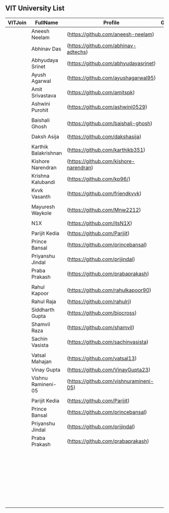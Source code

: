 ## VIT University List

|VITJoin   |FullName  |Profile  |GitJoin  |Org@VITuni |  
|---|---|---|---|---|
|  |Aneesh Neelam |(https://github.com/aneesh-neelam)|  |  |
|  |Abhinav Das |(https://github.com/abhinav-adtechs)|||
|  |Abhyudaya Srinet  |(https://github.com/abhyudayasrinet)  |  |  |
|  |Ayush Agarwal |(https://github.com/ayushagarwal95)  |  |  |
|  |Amit Srivastava |(https://github.com/amitspk)  |  |  |
|  |Ashwini Purohit |(https://github.com/ashwini0529)
|  |  |  |  |  |
|  |Baishali Ghosh  |(https://github.com/baishali-ghosh)  |  |  |
|  |  |  |  |  |
|  |Daksh Asija  |(https://github.com/dakshasija)  |  |  |
|  |  |  |  |  |
|  |Karthik Balakrishnan  |(https://github.com/karthikb351)  |  |  |
|  |Kishore Narendran  |(https://github.com/kishore-narendran)  |  |  |
|  |Krishna Kalubandi  |(https://github.com/kp96/)  |  |  |
|  |Kvvk Vasanth  |(https://github.com/friendkvvk)  |  |  |
|  |  |  |  |  |
|  |Mayuresh Waykole  |(https://github.com/Mnw2212)  |  |  |
|  |  |  |  |  |
|  |N1X  |(https://github.com/itsN1X)  |  |  |
|  |  |  |  |  |
|  |Parijit Kedia |(https://github.com/Parijit)|||
|  |Prince Bansal |(https://github.com/princebansal)|||
|  |Priyanshu Jindal |(https://github.com/prijindal)|||
||Praba Prakash |(https://github.com/prabaprakash)|||
||||||
||Rahul Kapoor |(https://github.com/rahulkapoor90)|||
||Rahul Raja |(https://github.com/rahulrj)|||
||Siddharth Gupta |(https://github.com/biocross)|||
||Shamvil Raza |(https://github.com/shamvil)|||
||Sachin Vasista |(https://github.com/sachinvasista)|||
||||||
||Vatsal Mahajan |(https://github.com/vatsal13)|||
||Vinay Gupta |(https://github.com/VinayGupta23)|||
||Vishnu Ramineni-05 |(https://github.com/vishnuramineni-05)|||
||||||
||Parijit Kedia |(https://github.com/Parijit)|||
||Prince Bansal |(https://github.com/princebansal)|||
||Priyanshu Jindal |(https://github.com/prijindal)|||
||Praba Prakash |(https://github.com/prabaprakash)|||
|  |  |  |  |  |
|  |  |  |  |  |
|  |  |  |  |  |
|  |  |  |  |  |
|  |  |  |  |  |
|  |  |  |  |  |
|  |  |  |  |  |
|  |  |  |  |  |
|  |  |  |  |  |
|  |  |  |  |  |
|  |  |  |  |  |
|  |  |  |  |  |
|  |  |  |  |  |
|  |  |  |  |  |
|  |  |  |  |  |
|  |  |  |  |  |
|  |  |  |  |  |
|  |  |  |  |  |
|  |  |  |  |  |
|  |  |  |  |  |
|  |  |  |  |  |
|  |  |  |  |  |
|  |  |  |  |  |
|  |  |  |  |  |
|  |  |  |  |  |
|  |  |  |  |  |
|  |  |  |  |  |
|  |  |  |  |  |
|  |  |  |  |  |
|  |  |  |  |  |
|  |  |  |  |  |
